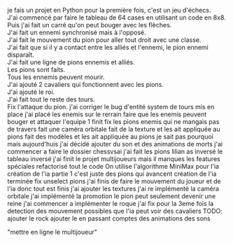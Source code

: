 je fais un projet en Python pour la première fois, c'est un jeu d'échecs.  
J'ai commencé par faire le tableau de 64 cases en utilisant un code en 8x8.  
Puis j'ai fait un carré qu'on peut bouger avec les flèches.  
J'ai fait un ennemi synchronisé mais à l'opposé.  
J'ai fait le mouvement du pion pour aller tout droit avec une classe.  
J'ai fait que si il y a contact entre les alliés et l'ennemi, le pion ennemi disparaît.  
J'ai fait une ligne de pions ennemis et alliés.  
Les pions sont faits.  
Tous les ennemis peuvent mourir.  
J'ai ajouté 2 cavaliers qui fonctionnent avec les pions.  
J'ai ajouté le roi.  
J'ai fait tout le reste des tours.  
Fix l'attaque du pion.
j'ai corriger le bug d'entité
system de tours mis en place
j'ai placé les enemis sur le rerrain
faire que les enemis peuvent bouger et attaquer l'equipe 1 finit
fix les pions enemis qui ne mangais pas de travers
fait une caméra orbitale
fait de la texture et les ait appliquée au pions
fait des modèles et les ait appliquée au pions
je sait pas pourquoi mais aujourd'huis j'ai décidé ajouter du son et des animations de morts
j'ai commencer a faire le dossier chessvsai
j'ai fait les pions
lilian as inversé le tableau inversé
j'ai finit le projet multijoueurs mais il manques les features spéciales
refactorisé tout le code
On utilise l'algorithme MiniMax pour l'ia
création de l'ia partie 1 c'est juste des pions qui avancent
création de l'ia terminée
fix unselect pions
j'ai finis de faire le mouvement du joueur et de l'ia donc tout est finis 
j'ai ajouter les textures
j'ai re implémenté la caméra orbitale
j'ai implémenté la promotion le pion peut seulement devenir une reine 
j'ai commencer a implémenter le roque
j'ai fix pour la 3eme fois la detection des mouvement possibles que l'ia peut voir des cavaliers
TODO: 
ajouter le rock
ajouter le en passant
comptes 
des animations
des sons

"mettre en ligne le multijoueur"
